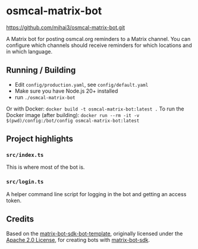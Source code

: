 # osmcal-matrix-bot

https://github.com/mihai3/osmcal-matrix-bot.git

A Matrix bot for posting osmcal.org reminders to a Matrix channel.
You can configure which channels should receive reminders for which locations and in which language.

## Running / Building

* Edit `config/production.yaml`, see `config/default.yaml`
* Make sure you have Node.js 20+ installed
* run `./osmcal-matrix-bot`

Or with Docker: `docker build -t osmcal-matrix-bot:latest .`
To run the Docker image (after building): `docker run --rm -it -v $(pwd)/config:/bot/config osmcal-matrix-bot:latest`

## Project highlights

### `src/index.ts`

This is where most of the bot is.

### `src/login.ts`

A helper command line script for logging in the bot and getting an access token.

## Credits

Based on the [matrix-bot-sdk-bot-template](https://github.com/turt2live/matrix-bot-sdk-bot-template), originally licensed under the [Apache 2.0 License](https://www.apache.org/licenses/LICENSE-2.0), for creating bots with [matrix-bot-sdk](https://www.npmjs.com/package/matrix-bot-sdk).
